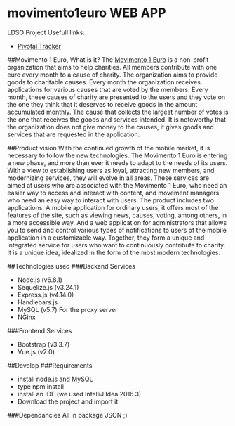 # movimento1euro WEB APP
LDSO Project
Usefull links:
- [Pivotal Tracker](https://www.pivotaltracker.com/n/projects/1880007)

##Movimento 1 Euro, What is it? 
The [Movimento 1 Euro](https://movimento1euro.com/) is a non-profit organization that aims to help charities. All members contribute with one euro every month to a cause of charity. The organization aims to provide goods to charitable causes. Every month the organization receives applications for various causes that are voted by the members.  Every month, these causes of charity are presented to the users and they vote on the one they think that it deserves to receive goods in the amount accumulated monthly. The cause that collects the largest number of votes is the one that receives the goods and services intended. It is noteworthy that the organization does not give money to the causes, it gives goods and services that are requested in the application. 

##Product vision
With the continued growth of the mobile market, it is necessary to follow the new technologies. The Movimento 1 Euro is entering a new phase, and more than ever it needs to adapt to the needs of its users. With a view to establishing users as loyal, attracting new members, and modernizing services, they will evolve in all areas.
These services are aimed at users who are associated with the Movimento 1 Euro, who need an easier way to access and interact with content, and movement managers who need an easy way to interact with users.
The product includes two applications. A mobile application for ordinary users, it offers most of the features of the site, such as viewing news, causes, voting, among others, in a more accessible way. And a web application for administrators that allows you to send and control various types of notifications to users of the mobile application in a customizable way. Together, they form a unique and integrated service for users who want to continuously contribute to charity. It is a unique idea, idealized in the form of the most modern technologies.

##Technologies used
###Backend Services
- Node.js (v6.8.1)
- Sequelize.js (v3.24.1)
- Express.js (v4.14.0)
- Handlebars.js
- MySQL (v5.7)
For the proxy server
- NGinx

###Frontend Services
- Bootstrap (v3.3.7)
- Vue.js (v2.0)

##Develop
###Requirements
- install node.js and MySQL
- type npm install
- install an IDE (we used IntelliJ Idea 2016.3)
- Download the project and import it

###Dependancies 
All in package JSON ;)
